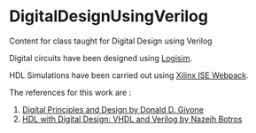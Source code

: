 # DigitalDesignUsingVerilog

Content for class taught for Digital Design using Verilog

Digital circuits have been designed using [Logisim](http://www.cburch.com/logisim/).

HDL Simulations have been carried out using [Xilinx ISE Webpack](https://www.xilinx.com/products/design-tools/ise-design-suite/ise-webpack.html).

The references for this work are :

1. [Digital Principles and Design by Donald D. Givone](https://books.google.co.in/books?id=zm2TR30y0-8C&source=gbs_navlinks_s)
2. [HDL with Digital Design: VHDL and Verilog by Nazeih Botros](https://www.merclearning.com/titles/HDL-with-Digital-Design-VHDL-and-Verilog.html)
